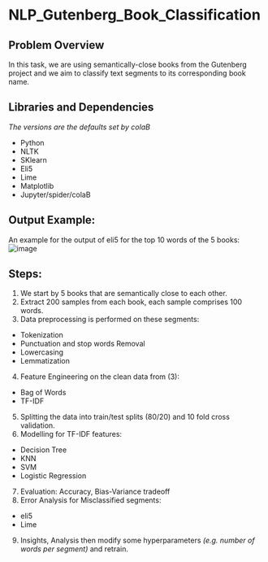 # NLP_Gutenberg_Book_Classification

## Problem Overview
In this task, we are using semantically-close books from the Gutenberg project and we aim to classify text segments to its corresponding book name.
## Libraries and Dependencies
*The versions are the defaults set by colaB*
- Python
- NLTK
- SKlearn
- Eli5
- Lime
- Matplotlib
- Jupyter/spider/colaB 
## Output Example:
An example for the output of eli5 for the top 10 words of the 5 books:
![image](https://user-images.githubusercontent.com/36189572/149307432-481069e1-2c85-481e-bce4-8dc01b52d5a6.png)
## Steps:
1. We start by 5 books that are semantically close to each other. 
2. Extract 200 samples from each book, each sample comprises 100 words. 
3. Data preprocessing is performed on these segments: 
- Tokenization
- Punctuation and stop words Removal
- Lowercasing
- Lemmatization
4. Feature Engineering on the clean data from (3):
- Bag of Words
- TF-IDF
5. Splitting the data into train/test splits (80/20) and 10 fold cross validation.
6. Modelling for TF-IDF features:
- Decision Tree
- KNN
- SVM
- Logistic Regression
7. Evaluation: Accuracy, Bias-Variance tradeoff
8. Error Analysis for Misclassified segments: 
- eli5
- Lime
9. Insights, Analysis then modify some hyperparameters *(e.g. number of words per segment)* and retrain.

